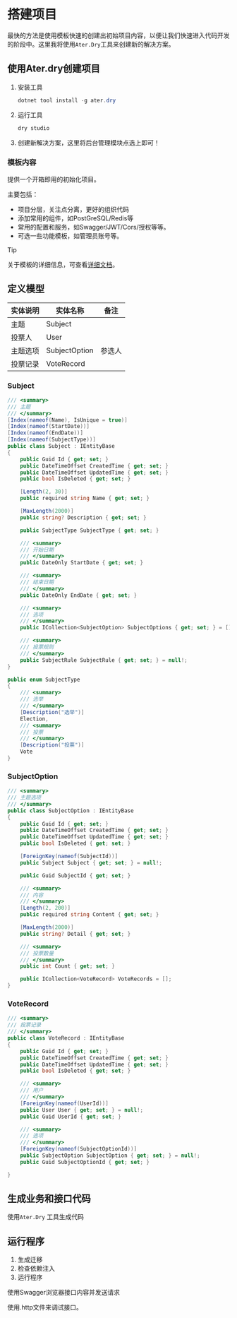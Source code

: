 # 搭建项目

最快的方法是使用模板快速的创建出初始项目内容，以便让我们快速进入代码开发的阶段中。这里我将使用`Ater.Dry`工具来创建新的解决方案。

## 使用Ater.dry创建项目

1. 安装工具

    ```powershell
    dotnet tool install -g ater.dry 
    ```

2. 运行工具

    ```powershell
    dry studio
    ```

3. 创建新解决方案，这里将后台管理模块点选上即可！

### 模板内容

提供一个开箱即用的初始化项目。

主要包括：

- 项目分层，关注点分离，更好的组织代码
- 添加常用的组件，如PostGreSQL/Redis等
- 常用的配置和服务，如Swagger/JWT/Cors/授权等等。
- 可选一些功能模板，如管理员账号等。

> [!TIP]
> 关于模板的详细信息，可查看[详细文档](https://docs.dusi.dev/zh/ater.web/%E6%A6%82%E8%BF%B0.html)。

## 定义模型

|实体说明  |实体名称  |备注  |
|---------|---------|---------|
|主题     |Subject         |         |
|投票人     |User         |         |
|主题选项     |SubjectOption         |   参选人      |
|投票记录     |VoteRecord         |         |

### Subject

```csharp
/// <summary>
/// 主题
/// </summary>
[Index(nameof(Name), IsUnique = true)]
[Index(nameof(StartDate))]
[Index(nameof(EndDate))]
[Index(nameof(SubjectType))]
public class Subject : IEntityBase
{
    public Guid Id { get; set; }
    public DateTimeOffset CreatedTime { get; set; }
    public DateTimeOffset UpdatedTime { get; set; }
    public bool IsDeleted { get; set; }

    [Length(2, 30)]
    public required string Name { get; set; }

    [MaxLength(2000)]
    public string? Description { get; set; }

    public SubjectType SubjectType { get; set; }

    /// <summary>
    /// 开始日期
    /// </summary>
    public DateOnly StartDate { get; set; }

    /// <summary>
    /// 结束日期
    /// </summary>
    public DateOnly EndDate { get; set; }

    /// <summary>
    /// 选项
    /// </summary>
    public ICollection<SubjectOption> SubjectOptions { get; set; } = [];

    /// <summary>
    /// 投票规则
    /// </summary>
    public SubjectRule SubjectRule { get; set; } = null!;
}

public enum SubjectType
{
    /// <summary>
    /// 选举
    /// </summary>
    [Description("选举")]
    Election,
    /// <summary>
    /// 投票
    /// </summary>
    [Description("投票")]
    Vote
}

```

### SubjectOption

```csharp
/// <summary>
/// 主题选项
/// </summary>
public class SubjectOption : IEntityBase
{
    public Guid Id { get; set; }
    public DateTimeOffset CreatedTime { get; set; }
    public DateTimeOffset UpdatedTime { get; set; }
    public bool IsDeleted { get; set; }

    [ForeignKey(nameof(SubjectId))]
    public Subject Subject { get; set; } = null!;

    public Guid SubjectId { get; set; }

    /// <summary>
    /// 内容
    /// </summary>
    [Length(2, 200)]
    public required string Content { get; set; }

    [MaxLength(2000)]
    public string? Detail { get; set; }

    /// <summary>
    /// 投票数量
    /// </summary>
    public int Count { get; set; }

    public ICollection<VoteRecord> VoteRecords = [];
}

```

### VoteRecord

```csharp
/// <summary>
/// 投票记录
/// </summary>
public class VoteRecord : IEntityBase
{
    public Guid Id { get; set; }
    public DateTimeOffset CreatedTime { get; set; }
    public DateTimeOffset UpdatedTime { get; set; }
    public bool IsDeleted { get; set; }

    /// <summary>
    /// 用户
    /// </summary>
    [ForeignKey(nameof(UserId))]
    public User User { get; set; } = null!;
    public Guid UserId { get; set; }

    /// <summary>
    /// 选项
    /// </summary>
    [ForeignKey(nameof(SubjectOptionId))]
    public SubjectOption SubjectOption { get; set; } = null!;
    public Guid SubjectOptionId { get; set; }

}

```

## 生成业务和接口代码

使用`Ater.Dry` 工具生成代码

## 运行程序

1. 生成迁移
2. 检查依赖注入
3. 运行程序

使用Swagger浏览器接口内容并发送请求

使用.http文件来调试接口。
